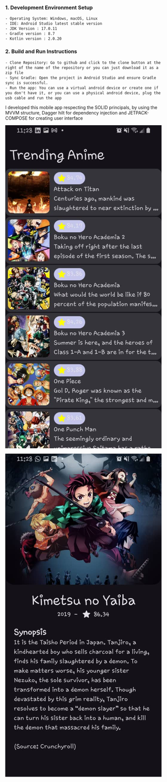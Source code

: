 ### 1. Development Environment Setup

    - Operating System: Windows, macOS, Linux
    - IDE: Android Studio latest stable version
    - JDK Version : 17.0.11
    - Gradle version : 8.7
    - Kotlin version : 2.0.20
### 2. Build and Run Instructions

    - Clone Repository: Go to github and click to the clone button at the right of the name of the repository or you can just download it as a zip file
    - Sync Gradle: Open the project in Android Studio and ensure Gradle sync is successful.
    - Run the app: You can use a virtual android device or create one if you don't have it, or you can use a physical android device, plug the usb cable and run the app

I developed this mobile app respecting the SOLID principals, by using the MVVM structure, Dagger hilt for dependency injection and JETPACK-COMPOSE for creating user interface

![Desktop view](/screenshots/animelist.jpeg)

![Mobile view](/screenshots/anime.jpeg)
